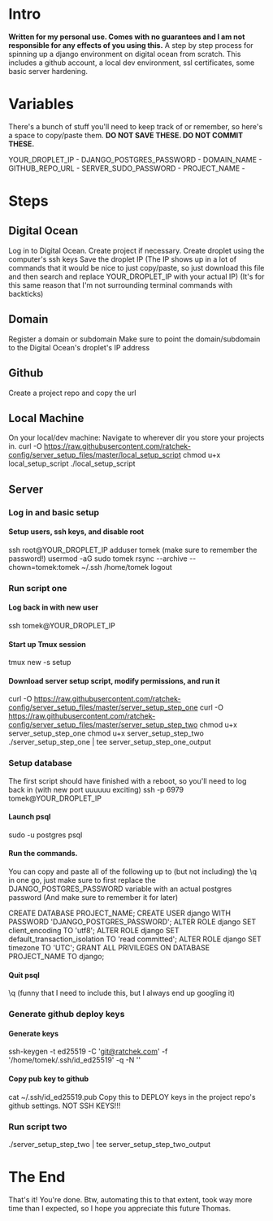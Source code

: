 # Intro
**Written for my personal use. Comes with no guarantees and I am not responsible for any effects of you using this.**
A step by step process for spinning up a django environment on digital ocean from scratch.
This includes a github account, a local dev environment, ssl certificates, some basic server hardening.

# Variables
There's a bunch of stuff you'll need to keep track of or remember, so here's a space to copy/paste them.
**DO NOT SAVE THESE. DO NOT COMMIT THESE.**

YOUR_DROPLET_IP -
DJANGO_POSTGRES_PASSWORD -
DOMAIN_NAME -
GITHUB_REPO_URL -
SERVER_SUDO_PASSWORD -
PROJECT_NAME -

# Steps
## Digital Ocean
Log in to Digital Ocean.
Create project if necessary.
Create droplet using the computer's ssh keys
Save the droplet IP
(The IP shows up in a lot of commands that it would be nice to just copy/paste, so just download this file and then search and replace YOUR_DROPLET_IP with your actual IP)
(It's for this same reason that I'm not surrounding terminal commands with backticks)
## Domain ##
Register a domain or subdomain
Make sure to point the domain/subdomain to the Digital Ocean's droplet's IP address

## Github ##
Create a project repo and copy the url

## Local Machine ##
On your local/dev machine:
Navigate to wherever dir you store your projects in.
curl -O https://raw.githubusercontent.com/ratchek-config/server_setup_files/master/local_setup_script
chmod u+x local_setup_script
./local_setup_script


## Server ##
### Log in and basic setup
#### Setup users, ssh keys, and disable root
ssh root@YOUR_DROPLET_IP
adduser tomek
(make sure to remember the password!)
usermod -aG sudo tomek
rsync --archive --chown=tomek:tomek ~/.ssh /home/tomek
logout

### Run script one
#### Log back in with new user
ssh tomek@YOUR_DROPLET_IP
#### Start up Tmux session
tmux new -s setup

#### Download server setup script, modify permissions, and run it
curl -O https://raw.githubusercontent.com/ratchek-config/server_setup_files/master/server_setup_step_one
curl -O https://raw.githubusercontent.com/ratchek-config/server_setup_files/master/server_setup_step_two
chmod u+x server_setup_step_one
chmod u+x server_setup_step_two
./server_setup_step_one | tee server_setup_step_one_output

### Setup database
The first script should have finished with a reboot, so you'll need to log back in (with new port uuuuuu exciting)
ssh -p 6979 tomek@YOUR_DROPLET_IP
#### Launch psql
sudo -u postgres psql
#### Run the commands.
You can copy and paste all of the following up to (but not including) the \q in one go, just make sure to first replace the DJANGO_POSTGRES_PASSWORD variable with an actual postgres password (And make sure to remember it for later)

CREATE DATABASE PROJECT_NAME;
CREATE USER django WITH PASSWORD 'DJANGO_POSTGRES_PASSWORD';
ALTER ROLE django SET client_encoding TO 'utf8';
ALTER ROLE django SET default_transaction_isolation TO 'read committed';
ALTER ROLE django SET timezone TO 'UTC';
GRANT ALL PRIVILEGES ON DATABASE PROJECT_NAME TO django;

#### Quit psql
\q
(funny that I need to include this, but I always end up googling it)

### Generate github deploy keys
#### Generate keys
ssh-keygen -t ed25519 -C 'git@ratchek.com' -f '/home/tomek/.ssh/id_ed25519' -q -N ''
#### Copy pub key to github
cat ~/.ssh/id_ed25519.pub
Copy this to DEPLOY keys in the project repo's github settings. NOT SSH KEYS!!!

### Run script two
./server_setup_step_two | tee server_setup_step_two_output


# The End
That's it! You're done.
Btw, automating this to that extent, took way more time than I expected, so I hope you appreciate this future Thomas.
